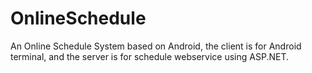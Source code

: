 OnlineSchedule
==============

An Online Schedule System based on Android, the client is for Android terminal, and the server is for schedule webservice using  ASP.NET.
